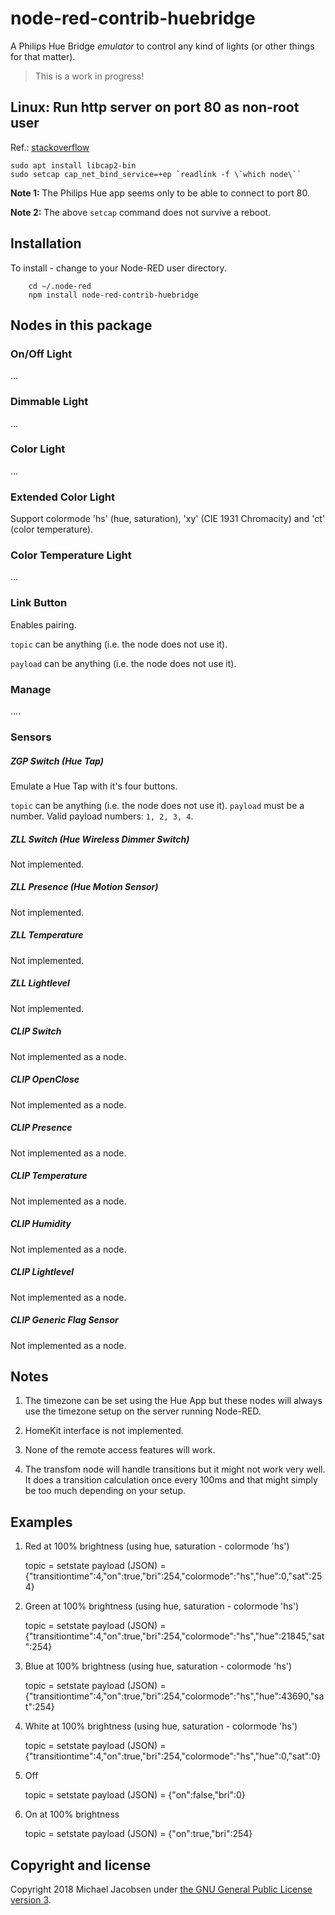 # node-red-contrib-huebridge

A Philips Hue Bridge *emulator* to control any kind of lights (or other things for that matter).

> This is a work in progress!

## Linux: Run http server on port 80 as non-root user
Ref.: [stackoverflow](https://stackoverflow.com/questions/16573668/best-practices-when-running-node-js-with-port-80-ubuntu-linode)

    sudo apt install libcap2-bin
    sudo setcap cap_net_bind_service=+ep `readlink -f \`which node\``

**Note 1:** The Philips Hue app seems only to be able to connect to port 80.

**Note 2:** The above `setcap` command does not survive a reboot.

## Installation
To install - change to your Node-RED user directory.

        cd ~/.node-red
        npm install node-red-contrib-huebridge

## Nodes in this package

### On/Off Light
...

### Dimmable Light
...

### Color Light
...

### Extended Color Light

Support colormode 'hs' (hue, saturation), 'xy' (CIE 1931 Chromacity) and 'ct' (color temperature).

### Color Temperature Light
...

### Link Button
Enables pairing.

`topic` can be anything (i.e. the node does not use it).

`payload` can be anything (i.e. the node does not use it).


### Manage
....

### Sensors

##### ZGP Switch (Hue Tap)
Emulate a Hue Tap with it's four buttons.

`topic` can be anything (i.e. the node does not use it).
`payload` must be a number.
Valid payload numbers: `1, 2, 3, 4`.

##### ZLL Switch (Hue Wireless Dimmer Switch)
Not implemented.

##### ZLL Presence (Hue Motion Sensor)
Not implemented.

##### ZLL Temperature
Not implemented.

##### ZLL Lightlevel
Not implemented.

##### CLIP Switch
Not implemented as a node.

##### CLIP OpenClose
Not implemented as a node.

##### CLIP Presence
Not implemented as a node.

##### CLIP Temperature
Not implemented as a node.

##### CLIP Humidity
Not implemented as a node.

##### CLIP Lightlevel
Not implemented as a node.

##### CLIP Generic Flag Sensor
Not implemented as a node.

## Notes

1. The timezone can be set using the Hue App but these nodes will always use the timezone setup on the server running Node-RED.

2. HomeKit interface is not implemented.

3. None of the remote access features will work.

4. The transfom node will handle transitions but it might not work very well. It does a transition calculation once every 100ms and that might simply be too much depending on your setup.

## Examples

1) Red at 100% brightness (using hue, saturation - colormode 'hs')

    topic = setstate
    payload (JSON) = {"transitiontime":4,"on":true,"bri":254,"colormode":"hs","hue":0,"sat":254}

2) Green at 100% brightness (using hue, saturation - colormode 'hs')

    topic = setstate
    payload (JSON) = {"transitiontime":4,"on":true,"bri":254,"colormode":"hs","hue":21845,"sat":254}

3) Blue at 100% brightness (using hue, saturation - colormode 'hs')

    topic = setstate
    payload (JSON) = {"transitiontime":4,"on":true,"bri":254,"colormode":"hs","hue":43690,"sat":254}

4) White at 100% brightness (using hue, saturation - colormode 'hs')

    topic = setstate
    payload (JSON) = {"transitiontime":4,"on":true,"bri":254,"colormode":"hs","hue":0,"sat":0}

5) Off

    topic = setstate
    payload (JSON) = {"on":false,"bri":0}

6) On at 100% brightness

    topic = setstate
    payload (JSON) = {"on":true,"bri":254}

## Copyright and license

Copyright 2018 Michael Jacobsen under [the GNU General Public License version 3](LICENSE).